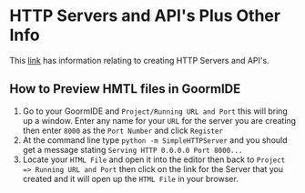 HTTP Servers and API's Plus Other Info
======  
  
This [link](https://ronallo.com/iiif-workshop/work-in-progress.html) has information relating to creating HTTP Servers and API's.  
  
How to Preview HMTL files in GoormIDE  
------
1. Go to your GoormIDE and `Project/Running URL and Port` this will bring up a window. Enter any name for your `URL` for the server you are creating then enter `8000` as the `Port Number` and click `Register`  
2. At the command line type `python -m SimpleHTTPServer` and you should get a message stating `Serving HTTP 0.0.0.0 Port 8000...`  
3. Locate your `HTML File` and open it into the editor then back to `Project => Running URL and Port` then click on the link for the Server that you created and it will open up the `HTML File` in your browser.

